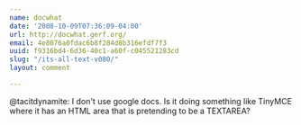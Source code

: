```yaml
---
name: docwhat
date: '2008-10-09T07:36:09-04:00'
url: http://docwhat.gerf.org/
email: 4e8076a0fdac6b8f284d8b316efdf7f3
uuid: f9316bd4-6d36-40c1-a60f-c045521283cd
slug: "/its-all-text-v080/"
layout: comment

---
```


@tacitdynamite: I don't use google docs.  Is it doing something like TinyMCE where it has an HTML area that is pretending to be a TEXTAREA?
